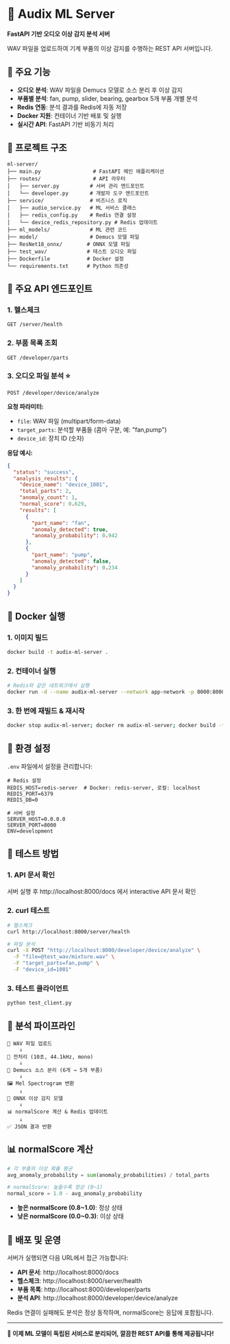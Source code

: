# 🎵 Audix ML Server

**FastAPI 기반 오디오 이상 감지 분석 서버**

WAV 파일을 업로드하여 기계 부품의 이상 감지를 수행하는 REST API 서버입니다.

## 🚀 주요 기능

- **오디오 분석**: WAV 파일을 Demucs 모델로 소스 분리 후 이상 감지
- **부품별 분석**: fan, pump, slider, bearing, gearbox 5개 부품 개별 분석  
- **Redis 연동**: 분석 결과를 Redis에 자동 저장
- **Docker 지원**: 컨테이너 기반 배포 및 실행
- **실시간 API**: FastAPI 기반 비동기 처리

## 📁 프로젝트 구조

```
ml-server/
├── main.py                 # FastAPI 메인 애플리케이션
├── routes/                 # API 라우터
│   ├── server.py          # 서버 관리 엔드포인트  
│   └── developer.py       # 개발자 도구 엔드포인트
├── service/               # 비즈니스 로직
│   ├── audio_service.py   # ML 서비스 클래스
│   ├── redis_config.py    # Redis 연결 설정
│   └── device_redis_repository.py # Redis 업데이트
├── ml_models/             # ML 관련 코드
├── model/                 # Demucs 모델 파일
├── ResNet18_onnx/        # ONNX 모델 파일
├── test_wav/             # 테스트 오디오 파일
├── Dockerfile            # Docker 설정
└── requirements.txt      # Python 의존성
```

## 🎯 주요 API 엔드포인트

### 1. 헬스체크
```http
GET /server/health
```

### 2. 부품 목록 조회
```http
GET /developer/parts
```

### 3. 오디오 파일 분석 ⭐
```http
POST /developer/device/analyze
```

**요청 파라미터:**
- `file`: WAV 파일 (multipart/form-data)
- `target_parts`: 분석할 부품들 (콤마 구분, 예: "fan,pump")
- `device_id`: 장치 ID (숫자)

**응답 예시:**
```json
{
  "status": "success",
  "analysis_results": {
    "device_name": "device_1001",
    "total_parts": 2,
    "anomaly_count": 1,
    "normal_score": 0.629,
    "results": [
      {
        "part_name": "fan",
        "anomaly_detected": true,
        "anomaly_probability": 0.942
      },
      {
        "part_name": "pump", 
        "anomaly_detected": false,
        "anomaly_probability": 0.234
      }
    ]
  }
}
```

## 🐳 Docker 실행

### 1. 이미지 빌드
```bash
docker build -t audix-ml-server .
```

### 2. 컨테이너 실행
```bash
# Redis와 같은 네트워크에서 실행
docker run -d --name audix-ml-server --network app-network -p 8000:8000 audix-ml-server
```

### 3. 한 번에 재빌드 & 재시작
```bash
docker stop audix-ml-server; docker rm audix-ml-server; docker build -t audix-ml-server .; docker run -d --name audix-ml-server --network app-network -p 8000:8000 audix-ml-server
```

## 🔧 환경 설정

`.env` 파일에서 설정을 관리합니다:

```env
# Redis 설정
REDIS_HOST=redis-server  # Docker: redis-server, 로컬: localhost
REDIS_PORT=6379
REDIS_DB=0

# 서버 설정
SERVER_HOST=0.0.0.0
SERVER_PORT=8000
ENV=development
```

## 🧪 테스트 방법

### 1. API 문서 확인
서버 실행 후 http://localhost:8000/docs 에서 interactive API 문서 확인

### 2. curl 테스트
```bash
# 헬스체크
curl http://localhost:8000/server/health

# 파일 분석
curl -X POST "http://localhost:8000/developer/device/analyze" \
  -F "file=@test_wav/mixture.wav" \
  -F "target_parts=fan,pump" \
  -F "device_id=1001"
```

### 3. 테스트 클라이언트
```bash
python test_client.py
```

## 🔄 분석 파이프라인

```
📁 WAV 파일 업로드
    ↓
🔧 전처리 (10초, 44.1kHz, mono)
    ↓
🎵 Demucs 소스 분리 (6개 → 5개 부품)
    ↓
🖼️ Mel Spectrogram 변환
    ↓
🤖 ONNX 이상 감지 모델
    ↓
📊 normalScore 계산 & Redis 업데이트
    ↓
✅ JSON 결과 반환
```

## 📊 normalScore 계산

```python
# 각 부품의 이상 확률 평균
avg_anomaly_probability = sum(anomaly_probabilities) / total_parts

# normalScore: 높을수록 정상 (0~1)
normal_score = 1.0 - avg_anomaly_probability
```

- **높은 normalScore (0.8~1.0)**: 정상 상태
- **낮은 normalScore (0.0~0.3)**: 이상 상태

## 🚀 배포 및 운영

서버가 실행되면 다음 URL에서 접근 가능합니다:

- **API 문서**: http://localhost:8000/docs
- **헬스체크**: http://localhost:8000/server/health
- **부품 목록**: http://localhost:8000/developer/parts
- **분석 API**: http://localhost:8000/developer/device/analyze

Redis 연결이 실패해도 분석은 정상 동작하며, normalScore는 응답에 포함됩니다.

---

**🎉 이제 ML 모델이 독립된 서비스로 분리되어, 깔끔한 REST API를 통해 제공됩니다!**